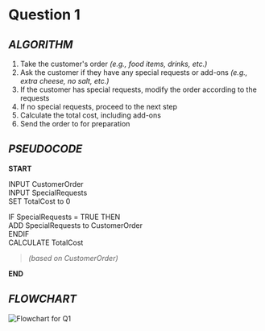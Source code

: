 # Question 1

## *ALGORITHM*
1. Take the customer's order *(e.g., food items, drinks, etc.)*
2.  Ask the customer if they have any special requests or add-ons *(e.g., extra cheese, no salt, etc.)*
3.  If the customer has special requests, modify the order according to the requests
4.  If no special requests, proceed to the next step
5.  Calculate the total cost, including add-ons
6.  Send the order to for preparation

## *PSEUDOCODE*
**START**

INPUT CustomerOrder\
INPUT SpecialRequests\
SET TotalCost to 0

IF SpecialRequests = TRUE THEN\
  ADD SpecialRequests to CustomerOrder\
ENDIF\
CALCULATE TotalCost 
> *(based on CustomerOrder)*

**END**


## *FLOWCHART*
![Flowchart for Q1](https://github.com/user-attachments/assets/2f7e8e7f-92ea-43b4-b4ba-ea1b328cff43)
